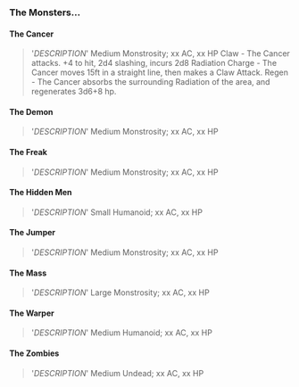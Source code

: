 ### The Monsters...

#### The Cancer
> '*DESCRIPTION*'
Medium Monstrosity;
xx AC, xx HP
Claw - The Cancer attacks. +4 to hit, 2d4 slashing, incurs 2d8 Radiation
Charge - The Cancer moves 15ft in a straight line, then makes a Claw Attack.
Regen - The Cancer absorbs the surrounding Radiation of the area, and regenerates 3d6+8 hp.

#### The Demon
> '*DESCRIPTION*'
Medium Monstrosity;
xx AC, xx HP

#### The Freak
> '*DESCRIPTION*'
Medium Monstrosity;
xx AC, xx HP

#### The Hidden Men
> '*DESCRIPTION*'
Small Humanoid;
xx AC, xx HP

#### The Jumper
> '*DESCRIPTION*'
Medium Monstrosity;
xx AC, xx HP

#### The Mass
> '*DESCRIPTION*'
Large Monstrosity;
xx AC, xx HP

#### The Warper
> '*DESCRIPTION*'
Medium Humanoid;
xx AC, xx HP

#### The Zombies
> '*DESCRIPTION*'
Medium Undead;
xx AC, xx HP